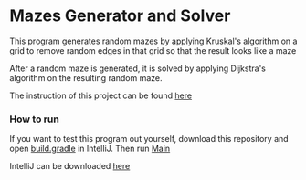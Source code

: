 # Mazes Generator and Solver

This program generates random mazes by applying Kruskal's algorithm on a grid to remove random edges in that grid so that the result looks like a maze

After a random maze is generated, it is solved by applying Dijkstra's algorithm on the resulting random maze.

The instruction of this project can be found [here](https://courses.cs.washington.edu/courses/cse373/19sp/homework/7/)

### How to run

If you want to test this program out yourself, download this repository and open [build.gradle](build.gradle) in IntelliJ. Then run [Main](src/main/java/mazes/Main.java)

IntelliJ can be downloaded [here](https://www.jetbrains.com/idea/)
